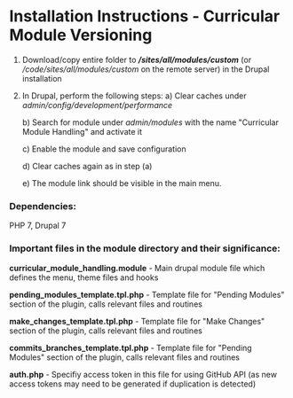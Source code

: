 # **Installation Instructions** - Curricular Module Versioning
1. Download/copy entire folder to ***/sites/all/modules/custom*** (or */code/sites/all/modules/custom* on the remote server) in the Drupal installation

2. In Drupal, perform the following steps:
	a) Clear caches under *admin/config/development/performance*
	
	b) Search for module under *admin/modules* with the name "Curricular Module Handling" and activate it
	
	c) Enable the module and save configuration
	
	d) Clear caches again as in step (a)
	
	e) The module link should be visible in the main menu.
	
### Dependencies:

PHP 7, Drupal 7
	
### Important files in the module directory and their significance:

**curricular_module_handling.module** - Main drupal module file which defines the menu, theme files and hooks

**pending_modules_template.tpl.php** - Template file for "Pending Modules" section of the plugin, calls relevant files and routines

**make_changes_template.tpl.php** - Template file for "Make Changes" section of the plugin, calls relevant files and routines 

**commits_branches_template.tpl.php** - Template file for "Pending Modules" section of the plugin, calls relevant files and routines

**auth.php** - Specifiy access token in this file for using GitHub API (as new access tokens may need to be generated if duplication is detected)



